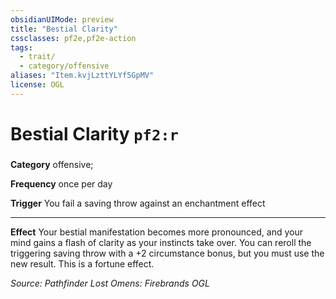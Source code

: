 ```yaml
---
obsidianUIMode: preview
title: "Bestial Clarity"
cssclasses: pf2e,pf2e-action
tags:
  - trait/
  - category/offensive
aliases: "Item.kvjLzttYLYf5GpMV"
license: OGL
---
```

# Bestial Clarity `pf2:r`

### 

**Category** offensive; 




**Frequency** once per day

**Trigger** You fail a saving throw against an enchantment effect

* * *

**Effect** Your bestial manifestation becomes more pronounced, and your mind gains a flash of clarity as your instincts take over. You can reroll the triggering saving throw with a +2 circumstance bonus, but you must use the new result. This is a fortune effect.

*Source: Pathfinder Lost Omens: Firebrands*
*OGL*
